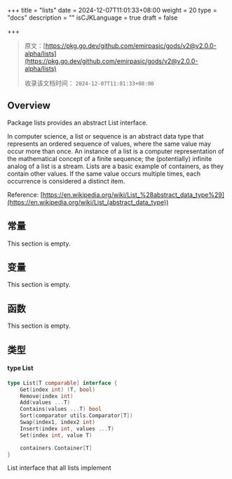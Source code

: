 +++
title = "lists"
date = 2024-12-07T11:01:33+08:00
weight = 20
type = "docs"
description = ""
isCJKLanguage = true
draft = false

+++

> 原文：[https://pkg.go.dev/github.com/emirpasic/gods/v2@v2.0.0-alpha/lists](https://pkg.go.dev/github.com/emirpasic/gods/v2@v2.0.0-alpha/lists)
>
> 收录该文档时间： `2024-12-07T11:01:33+08:00`

## Overview 

Package lists provides an abstract List interface.

In computer science, a list or sequence is an abstract data type that represents an ordered sequence of values, where the same value may occur more than once. An instance of a list is a computer representation of the mathematical concept of a finite sequence; the (potentially) infinite analog of a list is a stream. Lists are a basic example of containers, as they contain other values. If the same value occurs multiple times, each occurrence is considered a distinct item.

Reference: [https://en.wikipedia.org/wiki/List_%28abstract_data_type%29](https://en.wikipedia.org/wiki/List_(abstract_data_type))

## 常量

This section is empty.

## 变量 

This section is empty.

## 函数 

This section is empty.

## 类型 

#### type List 

``` go
type List[T comparable] interface {
	Get(index int) (T, bool)
	Remove(index int)
	Add(values ...T)
	Contains(values ...T) bool
	Sort(comparator utils.Comparator[T])
	Swap(index1, index2 int)
	Insert(index int, values ...T)
	Set(index int, value T)

	containers.Container[T]
}
```

List interface that all lists implement
